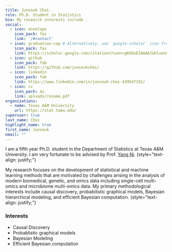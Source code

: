 ```yaml
---
title: Junsouk Choi
role: Ph.D. Student in Statistics
bio: My research interests include .
social:
  - icon: envelope
    icon_pack: fas
    link: '/#contact'
  - icon: graduation-cap # Alternatively, use `google-scholar` icon from `ai` icon pack
    icon_pack: fas
    link: https://scholar.google.com/citations?user=gKUQoEIAAAAJ&hl=en&oi=ao
  - icon: github
    icon_pack: fab
    link: https://github.com/junsoukchoi/
  - icon: linkedin
    icon_pack: fab
    link: https://www.linkedin.com/in/junsouk-choi-439547192/
  - icon: cv
    icon_pack: ai
    link: uploads/resume.pdf
organizations:
  - name: Texas A&M University
    url: https://stat.tamu.edu/
superuser: true
last_name: Choi
highlight_name: true
first_name: Junsouk
email: ""
---
```


I am a fifth year Ph.D. student in the Department of Statistics at Texas A&M University. I am very fortunate to be advised by Prof. [Yang Ni](https://web.stat.tamu.edu/~yni/). 
{style="text-align: justify;"}

My research focuses on  the development of statistical and machine learning methods that are motivated by challenges arising in the analysis of modern biomedical, genetic, and omics data including single-cell multi-omics and microbiome multi-omics data.  My primary methodological interests include causal discovery, probabilistic graphical models, Bayesian hierarchical modeling, and efficient Bayesian computation.
{style="text-align: justify;"}

<div align="left">

### Interests
- Causal Discovery
- Probablistic graphical models
- Bayesian Modeling
- Efficient Bayesian computation
